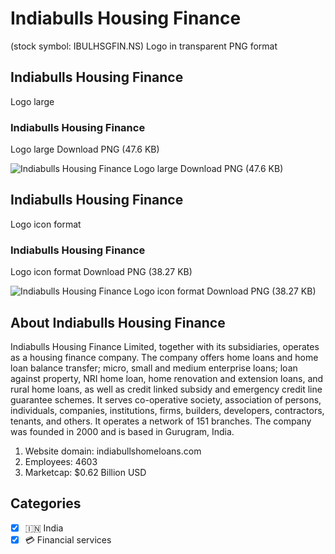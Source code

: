 # Indiabulls Housing Finance
 (stock symbol: IBULHSGFIN.NS) Logo in transparent PNG format

## Indiabulls Housing Finance
 Logo large

### Indiabulls Housing Finance
 Logo large Download PNG (47.6 KB)

![Indiabulls Housing Finance
 Logo large Download PNG (47.6 KB)](/img/orig/IBULHSGFIN.NS_BIG-f542cd13.png)

## Indiabulls Housing Finance
 Logo icon format

### Indiabulls Housing Finance
 Logo icon format Download PNG (38.27 KB)

![Indiabulls Housing Finance
 Logo icon format Download PNG (38.27 KB)](/img/orig/IBULHSGFIN.NS-3d664200.png)

## About Indiabulls Housing Finance


Indiabulls Housing Finance Limited, together with its subsidiaries, operates as a housing finance company. The company offers home loans and home loan balance transfer; micro, small and medium enterprise loans; loan against property, NRI home loan, home renovation and extension loans, and rural home loans, as well as credit linked subsidy and emergency credit line guarantee schemes. It serves co-operative society, association of persons, individuals, companies, institutions, firms, builders, developers, contractors, tenants, and others. It operates a network of 151 branches. The company was founded in 2000 and is based in Gurugram, India.

1. Website domain: indiabullshomeloans.com
2. Employees: 4603
3. Marketcap: $0.62 Billion USD


## Categories
- [x] 🇮🇳 India
- [x] 💳 Financial services
